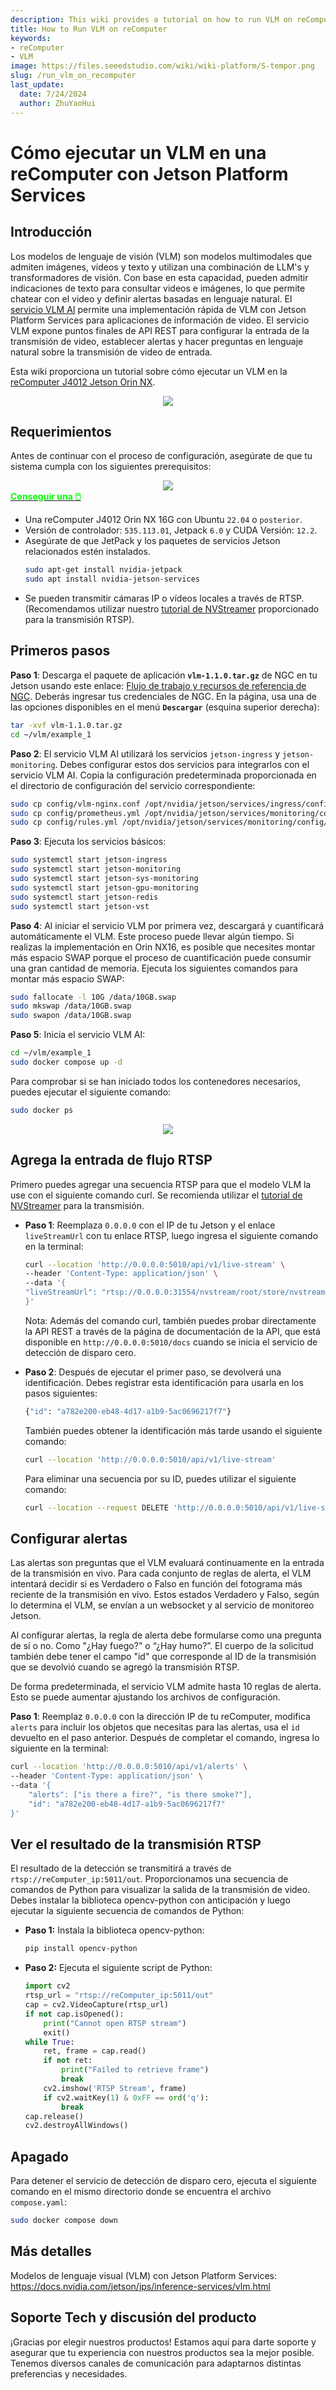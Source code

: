 ```yaml
---
description: This wiki provides a tutorial on how to run VLM on reComputer Jetson.
title: How to Run VLM on reComputer
keywords:
- reComputer
- VLM
image: https://files.seeedstudio.com/wiki/wiki-platform/S-tempor.png
slug: /run_vlm_on_recomputer
last_update:
  date: 7/24/2024
  author: ZhuYaoHui
---
```


# Cómo ejecutar un VLM en una reComputer con Jetson Platform Services

## Introducción
Los modelos de lenguaje de visión (VLM) son modelos multimodales que admiten imágenes, videos y texto y utilizan una combinación de LLM's y transformadores de visión. Con base en esta capacidad, pueden admitir indicaciones de texto para consultar videos e imágenes, lo que permite chatear con el video y definir alertas basadas en lenguaje natural. El [servicio VLM AI](https://docs.nvidia.com/jetson/jps/inference-services/vlm.html) permite una implementación rápida de VLM con Jetson Platform Services para aplicaciones de información de video. El servicio VLM expone puntos finales de API REST para configurar la entrada de la transmisión de video, establecer alertas y hacer preguntas en lenguaje natural sobre la transmisión de video de entrada.

Esta wiki proporciona un tutorial sobre cómo ejecutar un VLM en la [reComputer J4012 Jetson Orin NX](https://www.seeedstudio.com/reComputer-J4012-p-5586.html).

<div align="center">
    <img width={900} 
     src="https://files.seeedstudio.com/wiki/reComputer/Application/vlm/vlmgif.gif" />
</div>

## Requerimientos
Antes de continuar con el proceso de configuración, asegúrate de que tu sistema cumpla con los siguientes prerequisitos:

<div align="center">
    <img width={800} 
     src="https://files.seeedstudio.com/wiki/reComputer/Application/reComputer_J4012.png" />
</div>

<div class="get_one_now_container" style={{textAlign: 'center'}}>
    <a class="get_one_now_item" href="https://files.seeedstudio.com/wiki/reComputer/Application/reComputer_J4012.png">
      <strong><span><font color={'FFFFFF'} size={"4"}> Conseguir una 🖱️</font></span></strong>
    </a>
</div>

- Una reComputer J4012 Orin NX 16G con Ubuntu `22.04` o `posterior`.
- Versión de controlador: `535.113.01`, Jetpack `6.0` y CUDA Versión: `12.2`.
- Asegúrate de que JetPack y los paquetes de servicios Jetson relacionados estén instalados.
  ```bash
  sudo apt-get install nvidia-jetpack
  sudo apt install nvidia-jetson-services
  ```
- Se pueden transmitir cámaras IP o vídeos locales a través de RTSP. (Recomendamos utilizar nuestro [tutorial de NVStreamer](/getting_started_with_nvstreamer) proporcionado para la transmisión RTSP).




## Primeros pasos

**Paso 1**: Descarga el paquete de aplicación **`vlm-1.1.0.tar.gz`** de NGC en tu Jetson usando este enlace: [Flujo de trabajo y recursos de referencia de NGC](https://catalog.ngc.nvidia.com/orgs/nvidia/teams/jps/resources/reference-workflow-and-resources). Deberás ingresar tus credenciales de NGC. En la página, usa una de las opciones disponibles en el menú **`Descargar`** (esquina superior derecha):
```bash
tar -xvf vlm-1.1.0.tar.gz
cd ~/vlm/example_1
```

**Paso 2**: El servicio VLM AI utilizará los servicios `jetson-ingress` y `jetson-monitoring`. Debes configurar estos dos servicios para integrarlos con el servicio VLM AI. Copia la configuración predeterminada proporcionada en el directorio de configuración del servicio correspondiente:
```bash
sudo cp config/vlm-nginx.conf /opt/nvidia/jetson/services/ingress/config
sudo cp config/prometheus.yml /opt/nvidia/jetson/services/monitoring/config/prometheus.yml
sudo cp config/rules.yml /opt/nvidia/jetson/services/monitoring/config/rules.yml
```

**Paso 3**: Ejecuta los servicios básicos:
```bash
sudo systemctl start jetson-ingress
sudo systemctl start jetson-monitoring
sudo systemctl start jetson-sys-monitoring
sudo systemctl start jetson-gpu-monitoring
sudo systemctl start jetson-redis
sudo systemctl start jetson-vst
```

**Paso 4**: Al iniciar el servicio VLM por primera vez, descargará y cuantificará automáticamente el VLM. Este proceso puede llevar algún tiempo. Si realizas la implementación en Orin NX16, es posible que necesites montar más espacio SWAP porque el proceso de cuantificación puede consumir una gran cantidad de memoria. Ejecuta los siguientes comandos para montar más espacio SWAP:

```bash
sudo fallocate -l 10G /data/10GB.swap
sudo mkswap /data/10GB.swap
sudo swapon /data/10GB.swap
```

**Paso 5**: Inicia el servicio VLM AI:
```bash
cd ~/vlm/example_1
sudo docker compose up -d
```
Para comprobar si se han iniciado todos los contenedores necesarios, puedes ejecutar el siguiente comando:
```bash
sudo docker ps
```
<div align="center">
    <img width={1000} 
     src="https://files.seeedstudio.com/wiki/reComputer/Application/vlm/vlmfig2.png" />
</div>

## Agrega la entrada de flujo RTSP
Primero puedes agregar una secuencia RTSP para que el modelo VLM la use con el siguiente comando curl.
Se recomienda utilizar el [tutorial de NVStreamer](/getting_started_with_nvstreamer) para la transmisión.
- **Paso 1**: Reemplaza `0.0.0.0` con el IP de tu Jetson y el enlace `liveStreamUrl` con tu enlace RTSP, luego ingresa el siguiente comando en la terminal:
    ```bash
    curl --location 'http://0.0.0.0:5010/api/v1/live-stream' \
    --header 'Content-Type: application/json' \
    --data '{
    "liveStreamUrl": "rtsp://0.0.0.0:31554/nvstream/root/store/nvstreamer_videos/car.mp4"
    }'
    ```
    Nota: Además del comando curl, también puedes probar directamente la API REST a través de la página de documentación de la API, que está disponible en `http://0.0.0.0:5010/docs` cuando se inicia el servicio de detección de disparo cero.

- **Paso 2**: Después de ejecutar el primer paso, se devolverá una identificación. Debes registrar esta identificación para usarla en los pasos siguientes:
    ```bash
    {"id": "a782e200-eb48-4d17-a1b9-5ac0696217f7"}
    ```
    También puedes obtener la identificación más tarde usando el siguiente comando:

    ```bash
    curl --location 'http://0.0.0.0:5010/api/v1/live-stream'
    ```
    Para eliminar una secuencia por su ID, puedes utilizar el siguiente comando:
    ```bash
    curl --location --request DELETE 'http://0.0.0.0:5010/api/v1/live-stream/{id}'
    ```

## Configurar alertas
Las alertas son preguntas que el VLM evaluará continuamente en la entrada de la transmisión en vivo. Para cada conjunto de reglas de alerta, el VLM intentará decidir si es Verdadero o Falso en función del fotograma más reciente de la transmisión en vivo. Estos estados Verdadero y Falso, según lo determina el VLM, se envían a un websocket y al servicio de monitoreo Jetson.

Al configurar alertas, la regla de alerta debe formularse como una pregunta de sí o no. Como "¿Hay fuego?" o “¿Hay humo?”. El cuerpo de la solicitud también debe tener el campo "id" que corresponde al ID de la transmisión que se devolvió cuando se agregó la transmisión RTSP.

De forma predeterminada, el servicio VLM admite hasta 10 reglas de alerta. Esto se puede aumentar ajustando los archivos de configuración.

**Paso 1**: Reemplaz `0.0.0.0` con la dirección IP de tu reComputer, modifica `alerts` para incluir los objetos que necesitas para las alertas, usa el `id` devuelto en el paso anterior. Después de completar el comando, ingresa lo siguiente en la terminal:
``` bash
curl --location 'http://0.0.0.0:5010/api/v1/alerts' \
--header 'Content-Type: application/json' \
--data '{
    "alerts": ["is there a fire?", "is there smoke?"],
    "id": "a782e200-eb48-4d17-a1b9-5ac0696217f7"
}'
```

## Ver el resultado de la transmisión RTSP
El resultado de la detección se transmitirá a través de `rtsp://reComputer_ip:5011/out`. Proporcionamos una secuencia de comandos de Python para visualizar la salida de la transmisión de video. Debes instalar la biblioteca opencv-python con anticipación y luego ejecutar la siguiente secuencia de comandos de Python:
- **Paso 1:** Instala la biblioteca opencv-python:
    ```bash
    pip install opencv-python
    ```
- **Paso 2:** Ejecuta el siguiente script de Python:
    ```python
    import cv2
    rtsp_url = "rtsp://reComputer_ip:5011/out"
    cap = cv2.VideoCapture(rtsp_url)
    if not cap.isOpened():
        print("Cannot open RTSP stream")
        exit()
    while True:
        ret, frame = cap.read()
        if not ret:
            print("Failed to retrieve frame")
            break
        cv2.imshow('RTSP Stream', frame)
        if cv2.waitKey(1) & 0xFF == ord('q'):
            break
    cap.release()
    cv2.destroyAllWindows()
    ```

## Apagado
Para detener el servicio de detección de disparo cero, ejecuta el siguiente comando en el mismo directorio donde se encuentra el archivo `compose.yaml`:
```bash
sudo docker compose down
```

## Más detalles
Modelos de lenguaje visual (VLM) con Jetson Platform Services: https://docs.nvidia.com/jetson/jps/inference-services/vlm.html

## Soporte Tech y discusión del producto

¡Gracias por elegir nuestros productos! Estamos aquí para darte soporte y asegurar que tu experiencia con nuestros productos sea la mejor posible. Tenemos diversos canales de comunicación para adaptarnos distintas preferencias y necesidades.

<div class="button_tech_support_container">
<a href="https://forum.seeedstudio.com/" class="button_forum"></a> 
<a href="https://www.seeedstudio.com/contacts" class="button_email"></a>
</div>

<div class="button_tech_support_container">
<a href="https://discord.gg/eWkprNDMU7" class="button_discord"></a> 
<a href="https://github.com/Seeed-Studio/wiki-documents/discussions/69" class="button_discussion"></a>
</div>